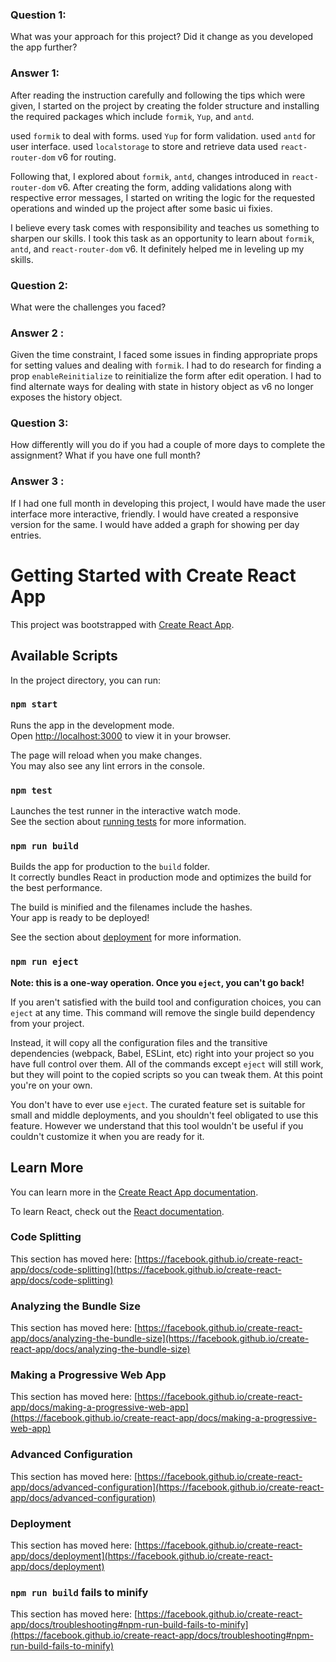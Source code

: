 ### Question 1:

What was your approach for this project? Did it change as you developed the app further?

### Answer 1:

After reading the instruction carefully and following the tips which were given, I started on the project by creating the folder structure and installing the required packages which include `formik`, `Yup`, and `antd`.

used `formik` to deal with forms.
used `Yup` for form validation.
used `antd` for user interface.
used `localstorage` to store and retrieve data
used `react-router-dom` v6 for routing.

Following that, I explored about `formik`, `antd`, changes introduced in `react-router-dom` v6. After creating the form, adding validations along with respective error messages, I started on writing the logic for the requested operations and winded up the project after some basic ui fixies.

I believe every task comes with responsibility and teaches us something to sharpen our skills. I took this task as an opportunity to learn about `formik`, `antd`, and `react-router-dom` v6. It definitely helped me in leveling up my skills.

### Question 2:

What were the challenges you faced?

### Answer 2 :

Given the time constraint, I faced some issues in finding appropriate props for setting values and dealing with `formik`.
I had to do research for finding a prop `enableReinitialize` to reinitialize the form after edit operation.
I had to find alternate ways for dealing with state in history object as v6 no longer exposes the history object.

### Question 3:

How differently will you do if you had a couple of more days to complete the assignment? What if you have one full month?

### Answer 3 :

If I had one full month in developing this project, I would have made the user interface more interactive, friendly.
I would have created a responsive version for the same. I would have added a graph for showing per day entries.

# Getting Started with Create React App

This project was bootstrapped with [Create React App](https://github.com/facebook/create-react-app).

## Available Scripts

In the project directory, you can run:

### `npm start`

Runs the app in the development mode.\
Open [http://localhost:3000](http://localhost:3000) to view it in your browser.

The page will reload when you make changes.\
You may also see any lint errors in the console.

### `npm test`

Launches the test runner in the interactive watch mode.\
See the section about [running tests](https://facebook.github.io/create-react-app/docs/running-tests) for more information.

### `npm run build`

Builds the app for production to the `build` folder.\
It correctly bundles React in production mode and optimizes the build for the best performance.

The build is minified and the filenames include the hashes.\
Your app is ready to be deployed!

See the section about [deployment](https://facebook.github.io/create-react-app/docs/deployment) for more information.

### `npm run eject`

**Note: this is a one-way operation. Once you `eject`, you can't go back!**

If you aren't satisfied with the build tool and configuration choices, you can `eject` at any time. This command will remove the single build dependency from your project.

Instead, it will copy all the configuration files and the transitive dependencies (webpack, Babel, ESLint, etc) right into your project so you have full control over them. All of the commands except `eject` will still work, but they will point to the copied scripts so you can tweak them. At this point you're on your own.

You don't have to ever use `eject`. The curated feature set is suitable for small and middle deployments, and you shouldn't feel obligated to use this feature. However we understand that this tool wouldn't be useful if you couldn't customize it when you are ready for it.

## Learn More

You can learn more in the [Create React App documentation](https://facebook.github.io/create-react-app/docs/getting-started).

To learn React, check out the [React documentation](https://reactjs.org/).

### Code Splitting

This section has moved here: [https://facebook.github.io/create-react-app/docs/code-splitting](https://facebook.github.io/create-react-app/docs/code-splitting)

### Analyzing the Bundle Size

This section has moved here: [https://facebook.github.io/create-react-app/docs/analyzing-the-bundle-size](https://facebook.github.io/create-react-app/docs/analyzing-the-bundle-size)

### Making a Progressive Web App

This section has moved here: [https://facebook.github.io/create-react-app/docs/making-a-progressive-web-app](https://facebook.github.io/create-react-app/docs/making-a-progressive-web-app)

### Advanced Configuration

This section has moved here: [https://facebook.github.io/create-react-app/docs/advanced-configuration](https://facebook.github.io/create-react-app/docs/advanced-configuration)

### Deployment

This section has moved here: [https://facebook.github.io/create-react-app/docs/deployment](https://facebook.github.io/create-react-app/docs/deployment)

### `npm run build` fails to minify

This section has moved here: [https://facebook.github.io/create-react-app/docs/troubleshooting#npm-run-build-fails-to-minify](https://facebook.github.io/create-react-app/docs/troubleshooting#npm-run-build-fails-to-minify)


